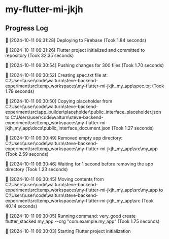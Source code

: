 # my-flutter-mi-jkjh
## Progress Log
🔄 [2024-10-11 06:31:28] Deploying to Firebase (Took 1.84 seconds)

🔄 [2024-10-11 06:31:26] Flutter project initialized and committed to repository (Took 32.35 seconds)

🔄 [2024-10-11 06:30:54] Pushing changes for 300 files (Took 1.70 seconds)

🔄 [2024-10-11 06:30:52] Creating spec.txt file at: C:\Users\user\code\walturn\steve-backend-experiment\src\temp_workspaces\my-flutter-mi-jkjh_my_app\spec.txt (Took 1.78 seconds)

🔄 [2024-10-11 06:30:50] Copying placeholder from C:\Users\user\code\walturn\steve-backend-experiment\src\app_builder\placeholder\public_interface_placeholder.json to C:\Users\user\code\walturn\steve-backend-experiment\src\temp_workspaces\my-flutter-mi-jkjh_my_app\docs\public_interface_document.json (Took 1.27 seconds)

🔄 [2024-10-11 06:30:49] Removed empty app directory: C:\Users\user\code\walturn\steve-backend-experiment\src\temp_workspaces\my-flutter-mi-jkjh_my_app\src\my_app (Took 2.59 seconds)

🔄 [2024-10-11 06:30:46] Waiting for 1 second before removing the app directory (Took 1.23 seconds)

🔄 [2024-10-11 06:30:45] Moving contents from C:\Users\user\code\walturn\steve-backend-experiment\src\temp_workspaces\my-flutter-mi-jkjh_my_app\src\my_app to C:\Users\user\code\walturn\steve-backend-experiment\src\temp_workspaces\my-flutter-mi-jkjh_my_app\src (Took 40.14 seconds)

🔄 [2024-10-11 06:30:05] Running command: very_good create flutter_stacked my_app --org "com.example.my_app" (Took 1.75 seconds)

🔄 [2024-10-11 06:30:03] Starting Flutter project initialization
